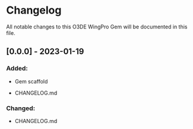 # Changelog

All notable changes to this O3DE WingPro Gem will be documented in this file.

## [0.0.0] - 2023-01-19

### Added:

- Gem scaffold

- CHANGELOG.md

### Changed:

- CHANGELOG.md
